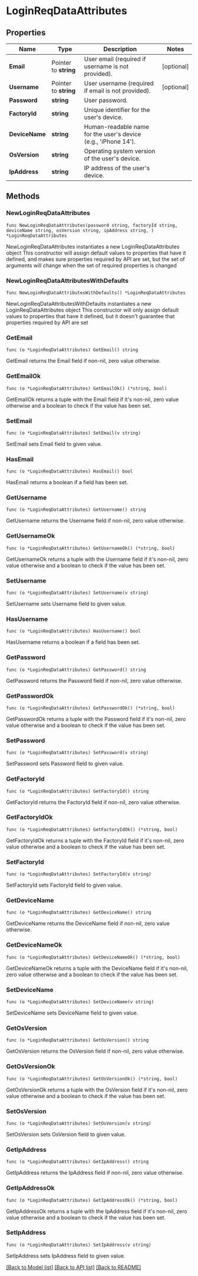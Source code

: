 # LoginReqDataAttributes

## Properties

Name | Type | Description | Notes
------------ | ------------- | ------------- | -------------
**Email** | Pointer to **string** | User email (required if username is not provided). | [optional] 
**Username** | Pointer to **string** | User username (required if email is not provided). | [optional] 
**Password** | **string** | User password. | 
**FactoryId** | **string** | Unique identifier for the user&#39;s device. | 
**DeviceName** | **string** | Human-readable name for the user&#39;s device (e.g., &#39;iPhone 14&#39;). | 
**OsVersion** | **string** | Operating system version of the user&#39;s device. | 
**IpAddress** | **string** | IP address of the user&#39;s device. | 

## Methods

### NewLoginReqDataAttributes

`func NewLoginReqDataAttributes(password string, factoryId string, deviceName string, osVersion string, ipAddress string, ) *LoginReqDataAttributes`

NewLoginReqDataAttributes instantiates a new LoginReqDataAttributes object
This constructor will assign default values to properties that have it defined,
and makes sure properties required by API are set, but the set of arguments
will change when the set of required properties is changed

### NewLoginReqDataAttributesWithDefaults

`func NewLoginReqDataAttributesWithDefaults() *LoginReqDataAttributes`

NewLoginReqDataAttributesWithDefaults instantiates a new LoginReqDataAttributes object
This constructor will only assign default values to properties that have it defined,
but it doesn't guarantee that properties required by API are set

### GetEmail

`func (o *LoginReqDataAttributes) GetEmail() string`

GetEmail returns the Email field if non-nil, zero value otherwise.

### GetEmailOk

`func (o *LoginReqDataAttributes) GetEmailOk() (*string, bool)`

GetEmailOk returns a tuple with the Email field if it's non-nil, zero value otherwise
and a boolean to check if the value has been set.

### SetEmail

`func (o *LoginReqDataAttributes) SetEmail(v string)`

SetEmail sets Email field to given value.

### HasEmail

`func (o *LoginReqDataAttributes) HasEmail() bool`

HasEmail returns a boolean if a field has been set.

### GetUsername

`func (o *LoginReqDataAttributes) GetUsername() string`

GetUsername returns the Username field if non-nil, zero value otherwise.

### GetUsernameOk

`func (o *LoginReqDataAttributes) GetUsernameOk() (*string, bool)`

GetUsernameOk returns a tuple with the Username field if it's non-nil, zero value otherwise
and a boolean to check if the value has been set.

### SetUsername

`func (o *LoginReqDataAttributes) SetUsername(v string)`

SetUsername sets Username field to given value.

### HasUsername

`func (o *LoginReqDataAttributes) HasUsername() bool`

HasUsername returns a boolean if a field has been set.

### GetPassword

`func (o *LoginReqDataAttributes) GetPassword() string`

GetPassword returns the Password field if non-nil, zero value otherwise.

### GetPasswordOk

`func (o *LoginReqDataAttributes) GetPasswordOk() (*string, bool)`

GetPasswordOk returns a tuple with the Password field if it's non-nil, zero value otherwise
and a boolean to check if the value has been set.

### SetPassword

`func (o *LoginReqDataAttributes) SetPassword(v string)`

SetPassword sets Password field to given value.


### GetFactoryId

`func (o *LoginReqDataAttributes) GetFactoryId() string`

GetFactoryId returns the FactoryId field if non-nil, zero value otherwise.

### GetFactoryIdOk

`func (o *LoginReqDataAttributes) GetFactoryIdOk() (*string, bool)`

GetFactoryIdOk returns a tuple with the FactoryId field if it's non-nil, zero value otherwise
and a boolean to check if the value has been set.

### SetFactoryId

`func (o *LoginReqDataAttributes) SetFactoryId(v string)`

SetFactoryId sets FactoryId field to given value.


### GetDeviceName

`func (o *LoginReqDataAttributes) GetDeviceName() string`

GetDeviceName returns the DeviceName field if non-nil, zero value otherwise.

### GetDeviceNameOk

`func (o *LoginReqDataAttributes) GetDeviceNameOk() (*string, bool)`

GetDeviceNameOk returns a tuple with the DeviceName field if it's non-nil, zero value otherwise
and a boolean to check if the value has been set.

### SetDeviceName

`func (o *LoginReqDataAttributes) SetDeviceName(v string)`

SetDeviceName sets DeviceName field to given value.


### GetOsVersion

`func (o *LoginReqDataAttributes) GetOsVersion() string`

GetOsVersion returns the OsVersion field if non-nil, zero value otherwise.

### GetOsVersionOk

`func (o *LoginReqDataAttributes) GetOsVersionOk() (*string, bool)`

GetOsVersionOk returns a tuple with the OsVersion field if it's non-nil, zero value otherwise
and a boolean to check if the value has been set.

### SetOsVersion

`func (o *LoginReqDataAttributes) SetOsVersion(v string)`

SetOsVersion sets OsVersion field to given value.


### GetIpAddress

`func (o *LoginReqDataAttributes) GetIpAddress() string`

GetIpAddress returns the IpAddress field if non-nil, zero value otherwise.

### GetIpAddressOk

`func (o *LoginReqDataAttributes) GetIpAddressOk() (*string, bool)`

GetIpAddressOk returns a tuple with the IpAddress field if it's non-nil, zero value otherwise
and a boolean to check if the value has been set.

### SetIpAddress

`func (o *LoginReqDataAttributes) SetIpAddress(v string)`

SetIpAddress sets IpAddress field to given value.



[[Back to Model list]](../README.md#documentation-for-models) [[Back to API list]](../README.md#documentation-for-api-endpoints) [[Back to README]](../README.md)


